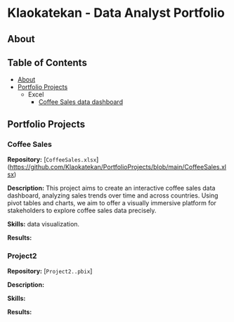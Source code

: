 # Klaokatekan - Data Analyst Portfolio
## About





## Table of Contents 
- [About](#about)
- [Portfolio Projects](#portfolio-projects)
    - Excel 
        - [Coffee Sales data dashboard](#excel-project-name)


## Portfolio Projects

### Coffee Sales
**Repository:** [`CoffeeSales.xlsx`] (https://github.com/Klaokatekan/PortfolioProjects/blob/main/CoffeeSales.xlsx)

**Description:** This project aims to create an interactive coffee sales data dashboard, analyzing sales trends over time and across countries. Using pivot tables and charts, we aim to offer a visually immersive platform for stakeholders to explore coffee sales data precisely.

**Skills:** data visualization.

**Results:**

### Project2
**Repository:** [`Project2..pbix`]

**Description:**

**Skills:**

**Results:**
